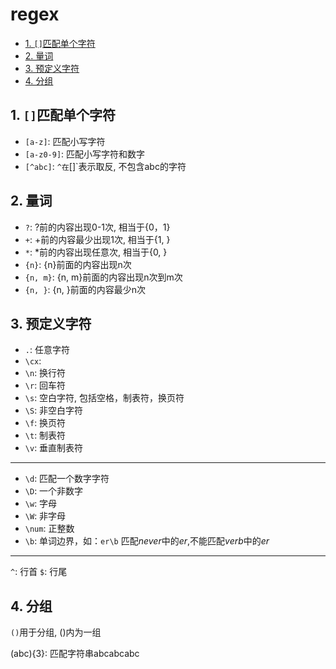 # regex

- [1. `[]`匹配单个字符](#1-匹配单个字符)
- [2. 量词](#2-量词)
- [3. 预定义字符](#3-预定义字符)
- [4. 分组](#4-分组)


## 1. `[]`匹配单个字符

- `[a-z]`: 匹配小写字符
- `[a-z0-9]`: 匹配小写字符和数字
- `[^abc]`: `^在`[]`表示取反, 不包含abc的字符

## 2. 量词

- `?`: ?前的内容出现0-1次, 相当于{0，1}
- `+`: +前的内容最少出现1次, 相当于{1, }  
- `*`: *前的内容出现任意次, 相当于{0, }
- `{n}`: {n}前面的内容出现n次  
- `{n, m}`: {n, m}前面的内容出现n次到m次  
- `{n, }`: {n, }前面的内容最少n次

## 3. 预定义字符

- `.`: 任意字符
- `\cx`:
- `\n`: 换行符
- `\r`: 回车符
- `\s`: 空白字符, 包括空格，制表符，换页符
- `\S`: 非空白字符
- `\f`: 换页符
- `\t`: 制表符
- `\v`: 垂直制表符

***

- `\d`: 匹配一个数字字符
- `\D`: 一个非数字
- `\w`: 字母
- `\W`: 非字母
- `\num`: 正整数
- `\b`: 单词边界，如：`er\b` 匹配*never*中的*er*,不能匹配*verb*中的*er*

***

`^`: 行首
`$`: 行尾

## 4. 分组

`()`用于分组, ()内为一组

(abc){3}: 匹配字符串abcabcabc
